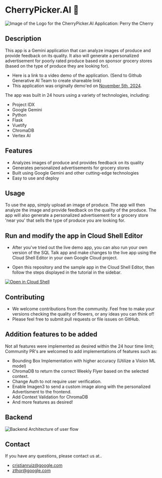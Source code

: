# CherryPicker.AI 🍒

![Image of the Logo for the CherryPicker.AI Application: Perry the Cherry](https://media.licdn.com/dms/image/v2/D5622AQG9ymz2uaew4g/feedshare-shrink_800/feedshare-shrink_800/0/1730653525795?e=1735776000&v=beta&t=-ZTrGHhoqK1XDOTNJWcDrHHQMuVaOxaSWQIotsr7pBc)

## Description

This app is a Gemini application that can analyze images of produce and provide feedback on its quality. It also will generate a personalized advertisement for poorly rated produce based on sponsor grocery stores (based on the type of produce they are looking for).

* Here is a link to a video demo of the application. (Send to Github Generative AI Team to create shareable link)
* This application was originally demo'ed on [November 5th, 2024](https://www.youtube.com/live/MJBqVVkRbNM?si=DdZK_Ry3cCj1p1-T).

The app was built in 24 hours using a variety of technologies, including:

* Project IDX
* Google Gemini
* Python
* Flask
* Vuetify
* ChromaDB
* Vertex AI


## Features

* Analyzes images of produce and provides feedback on its quality
* Generates personalized advertisements for grocery stores
* Built using Google Gemini and other cutting-edge technologies
* Easy to use and deploy


## Usage

To use the app, simply upload an image of produce. The app will then analyze the image and provide feedback on the quality of the produce. The app will also generate a personalized advertisement for a grocery store 'near you' that sells the type of produce you are looking for.

## Run and modify the app in Cloud Shell Editor

* After you've tried out the live demo app, you can also run your own version of the SQL Talk app and make changes to the live app using the Cloud Shell Editor in your own Google Cloud project.

* Open this repository and the sample app in the Cloud Shell Editor, then follow the steps displayed in the tutorial in the sidebar.

[![Open in Cloud Shell](https://gstatic.com/cloudssh/images/open-btn.svg)](https://shell.cloud.google.com/cloudshell/editor?cloudshell_git_repo=https%3A%2F%2Fgithub.com%2Fzthor5%2Fcherrypickerai.git&cloudshell_git_branch=main&cloudshell_tutorial=tutorial.md)

## Contributing

* We welcome contributions from the community. Feel free to make your versions checking the quality of flowers, or any ideas you can think of!
* Please feel free to submit pull requests or file issues on GitHub.

## Addition features to be added
Not all features were implemented as desired within the 24 hour time limit; Community PR's are welcomed to add implementations of features such as:

* Bounding Box Implementation with higher accuracy (Utilize a Vision ML model)
* ChromaDB to return the correct Weekly Flyer based on the selected context.
* Change Auth to not require user verification.
* Enable Imagen3 to send a custom image along with the personalized Advertisment to the frontend.
* Add Context Validation for ChromaDB
* And more features as desired!

## Backend

![Backend Architecture of user flow]()

## Contact

If you have any questions, please contact us at..
* cristianruiz@google.com
* zthor@google.com 
